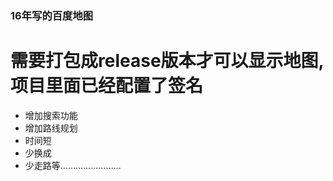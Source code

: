 ### 16年写的百度地图
 # 需要打包成release版本才可以显示地图,项目里面已经配置了签名
 - 增加搜索功能
 - 增加路线规划
 - 时间短
 - 少换成
 - 少走路等……………………